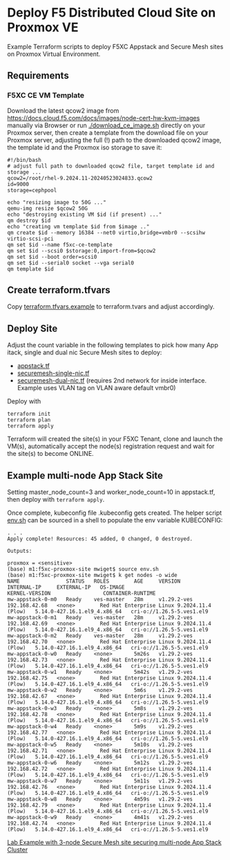 # Deploy F5 Distributed Cloud Site on Proxmox VE

Example Terraform scripts to deploy F5XC Appstack and Secure Mesh sites on Proxmox Virtual Environment.

## Requirements

### F5XC CE VM Template

Download the latest qcow2 image from https://docs.cloud.f5.com/docs/images/node-cert-hw-kvm-images manually 
via Browser or run [./download_ce_image.sh](download_ce_image.sh) directly on your Proxmox server, then
create a template from the download file on your Proxmox server, adjusting the full (!) path to the downloaded
qcow2 image, the template id and the Proxmox iso storage to save it:

```
#!/bin/bash
# adjust full path to downloaded qcow2 file, target template id and storage ...
qcow2=/root/rhel-9.2024.11-20240523024833.qcow2
id=9000
storage=cephpool

echo "resizing image to 50G ..."
qemu-img resize $qcow2 50G
echo "destroying existing VM $id (if present) ..."
qm destroy $id
echo "creating vm template $id from $image .."
qm create $id --memory 16384 --net0 virtio,bridge=vmbr0 --scsihw virtio-scsi-pci
qm set $id --name f5xc-ce-template
qm set $id --scsi0 $storage:0,import-from=$qcow2
qm set $id --boot order=scsi0
qm set $id --serial0 socket --vga serial0
qm template $id
```

## Create terraform.tfvars

Copy [terraform.tfvars.example](terraform.tfvars.example) to terraform.tvars and adjust accordingly.

## Deploy Site

Adjust the count variable in the following templates to pick how many App itack, single and dual nic Secure Mesh sites
to deploy:

- [appstack.tf](./appstack.tf)
- [securemesh-single-nic.tf](./securemesh-single-nic.tf)
- [securemesh-dual-nic.tf](./securemesh-dual-nic.tf) (requires 2nd network for inside interface. Example uses VLAN tag on VLAN aware default vmbr0)

Deploy with 

```
terraform init
terraform plan
terraform apply
```

Terraform will created the site(s) in your F5XC Tenant, clone and launch the VM(s), automatically accept the node(s)
registration request and wait for the site(s) to become ONLINE.

## Example multi-node App Stack Site

Setting master_node_count=3 and worker_node_count=10 in appstack.tf, then deploy with `terraform apply`. 

Once complete, kubeconfig file <cluster-name>.kubeconfig gets created. The helper script [env.sh](./env.sh) can be 
sourced in a shell to populate the env variable KUBECONFIG:

```
. . .
Apply complete! Resources: 45 added, 0 changed, 0 destroyed.

Outputs:

proxmox = <sensitive>
(base) m1:f5xc-proxmox-site mwiget$ source env.sh
(base) m1:f5xc-proxmox-site mwiget$ k get nodes -o wide
NAME               STATUS   ROLES        AGE     VERSION       INTERNAL-IP     EXTERNAL-IP   OS-IMAGE                                      KERNEL-VERSION                 CONTAINER-RUNTIME
mw-appstack-0-m0   Ready    ves-master   28m     v1.29.2-ves   192.168.42.68   <none>        Red Hat Enterprise Linux 9.2024.11.4 (Plow)   5.14.0-427.16.1.el9_4.x86_64   cri-o://1.26.5-5.ves1.el9
mw-appstack-0-m1   Ready    ves-master   28m     v1.29.2-ves   192.168.42.69   <none>        Red Hat Enterprise Linux 9.2024.11.4 (Plow)   5.14.0-427.16.1.el9_4.x86_64   cri-o://1.26.5-5.ves1.el9
mw-appstack-0-m2   Ready    ves-master   28m     v1.29.2-ves   192.168.42.70   <none>        Red Hat Enterprise Linux 9.2024.11.4 (Plow)   5.14.0-427.16.1.el9_4.x86_64   cri-o://1.26.5-5.ves1.el9
mw-appstack-0-w0   Ready    <none>       5m26s   v1.29.2-ves   192.168.42.73   <none>        Red Hat Enterprise Linux 9.2024.11.4 (Plow)   5.14.0-427.16.1.el9_4.x86_64   cri-o://1.26.5-5.ves1.el9
mw-appstack-0-w1   Ready    <none>       5m42s   v1.29.2-ves   192.168.42.75   <none>        Red Hat Enterprise Linux 9.2024.11.4 (Plow)   5.14.0-427.16.1.el9_4.x86_64   cri-o://1.26.5-5.ves1.el9
mw-appstack-0-w2   Ready    <none>       5m6s    v1.29.2-ves   192.168.42.67   <none>        Red Hat Enterprise Linux 9.2024.11.4 (Plow)   5.14.0-427.16.1.el9_4.x86_64   cri-o://1.26.5-5.ves1.el9
mw-appstack-0-w3   Ready    <none>       5m8s    v1.29.2-ves   192.168.42.78   <none>        Red Hat Enterprise Linux 9.2024.11.4 (Plow)   5.14.0-427.16.1.el9_4.x86_64   cri-o://1.26.5-5.ves1.el9
mw-appstack-0-w4   Ready    <none>       5m9s    v1.29.2-ves   192.168.42.77   <none>        Red Hat Enterprise Linux 9.2024.11.4 (Plow)   5.14.0-427.16.1.el9_4.x86_64   cri-o://1.26.5-5.ves1.el9
mw-appstack-0-w5   Ready    <none>       5m10s   v1.29.2-ves   192.168.42.71   <none>        Red Hat Enterprise Linux 9.2024.11.4 (Plow)   5.14.0-427.16.1.el9_4.x86_64   cri-o://1.26.5-5.ves1.el9
mw-appstack-0-w6   Ready    <none>       5m12s   v1.29.2-ves   192.168.42.72   <none>        Red Hat Enterprise Linux 9.2024.11.4 (Plow)   5.14.0-427.16.1.el9_4.x86_64   cri-o://1.26.5-5.ves1.el9
mw-appstack-0-w7   Ready    <none>       5m11s   v1.29.2-ves   192.168.42.76   <none>        Red Hat Enterprise Linux 9.2024.11.4 (Plow)   5.14.0-427.16.1.el9_4.x86_64   cri-o://1.26.5-5.ves1.el9
mw-appstack-0-w8   Ready    <none>       4m59s   v1.29.2-ves   192.168.42.79   <none>        Red Hat Enterprise Linux 9.2024.11.4 (Plow)   5.14.0-427.16.1.el9_4.x86_64   cri-o://1.26.5-5.ves1.el9
mw-appstack-0-w9   Ready    <none>       4m41s   v1.29.2-ves   192.168.42.74   <none>        Red Hat Enterprise Linux 9.2024.11.4 (Plow)   5.14.0-427.16.1.el9_4.x86_64   cri-o://1.26.5-5.ves1.el9
```

[Lab Example with 3-node Secure Mesh site securing multi-node App Stack Cluster](lab-firewall/)
